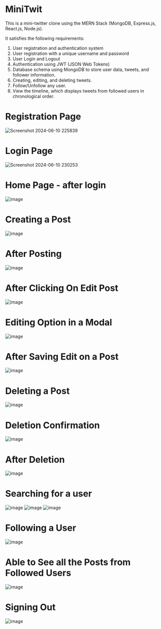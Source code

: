 # MiniTwit
This is a mini-twitter clone using the MERN Stack (MongoDB, Express.js, React.js, Node.js).

It satisfies the following requirements: 
1. User registration and authentication system
2. User registration with a unique username and password
3. User Login and Logout
4. Authentication using JWT (JSON Web Tokens)
5. Database schema using MongoDB to store user data, tweets, and follower information.
6. Creating, editing, and deleting tweets.
7. Follow/Unfollow any user.
8. View the timeline, which displays tweets from followed users in chronological order.

# Registration Page
![Screenshot 2024-06-10 225839](https://github.com/chhetri-aryan/MiniTwit/assets/72271864/330a6aa4-a217-4db0-b823-09c78e928ae1)


# Login Page
![Screenshot 2024-06-10 230253](https://github.com/chhetri-aryan/MiniTwit/assets/72271864/6c72b803-e366-4ac9-ad35-a6980c05489a)

# Home Page - after login
![image](https://github.com/chhetri-aryan/MiniTwit/assets/72271864/654d2533-276b-4399-a64f-51c035c4e5e4)

# Creating a Post
![image](https://github.com/chhetri-aryan/MiniTwit/assets/72271864/439baa7d-e555-49e6-9ddd-d4d2b3562e72)

# After Posting
![image](https://github.com/chhetri-aryan/MiniTwit/assets/72271864/013adb1e-035b-458e-905e-87114651e885)

# After Clicking On Edit Post
![image](https://github.com/chhetri-aryan/MiniTwit/assets/72271864/f7146f70-8b38-4ea8-9c90-99a2c3570f17)

# Editing Option in a Modal
![image](https://github.com/chhetri-aryan/MiniTwit/assets/72271864/edc0788b-496a-4b43-a651-9ed0c73b774b)

# After Saving Edit on a Post
![image](https://github.com/chhetri-aryan/MiniTwit/assets/72271864/a9678d22-1f89-4f63-8464-5f007586b560)

# Deleting a Post
![image](https://github.com/chhetri-aryan/MiniTwit/assets/72271864/1cf5b1c4-d841-4a33-9963-66ba6d006e85)

# Deletion Confirmation
![image](https://github.com/chhetri-aryan/MiniTwit/assets/72271864/a3cd9dd2-9624-4d78-84aa-f9893693e77e)

# After Deletion
![image](https://github.com/chhetri-aryan/MiniTwit/assets/72271864/cbea9cd4-0bb7-46f3-b644-7a1b7c3afd0f)

# Searching for a user
![image](https://github.com/chhetri-aryan/MiniTwit/assets/72271864/5b7a102c-8f09-42cc-aa56-145cbef434ee)
![image](https://github.com/chhetri-aryan/MiniTwit/assets/72271864/e8d36195-d700-499a-95da-8860c02eaf38)
![image](https://github.com/chhetri-aryan/MiniTwit/assets/72271864/392fff1d-f65e-404b-8bed-c1c4e9e75ba7)

# Following a User
![image](https://github.com/chhetri-aryan/MiniTwit/assets/72271864/5e63a670-931b-40c3-9720-58b7378a9c01)

# Able to See all the Posts from Followed Users
![image](https://github.com/chhetri-aryan/MiniTwit/assets/72271864/8868202a-a038-458a-8b23-654c152f7ea0)

# Signing Out
![image](https://github.com/chhetri-aryan/MiniTwit/assets/72271864/3c53521b-a0be-44fb-adc1-83a6a67eb8fe)








